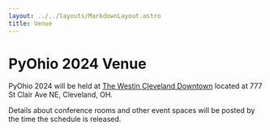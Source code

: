 ```yaml
---
layout: ../../layouts/MarkdownLayout.astro
title: Venue
---
```


# PyOhio 2024 Venue

PyOhio 2024 will be held at [The Westin Cleveland Downtown](https://www.marriott.com/en-us/hotels/clewi-the-westin-cleveland-downtown/) located at 777 St Clair Ave NE, Cleveland, OH.

Details about conference rooms and other event spaces will be posted by the time the schedule is released.
